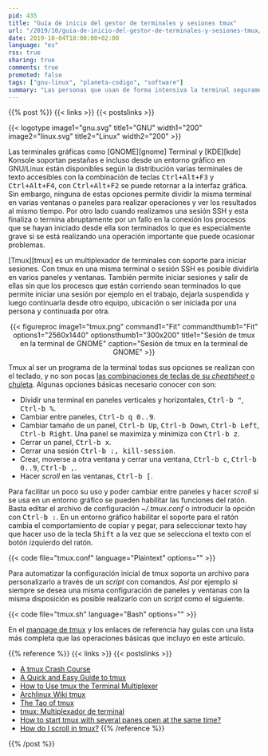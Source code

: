 ```yaml
---
pid: 435
title: "Guía de inicio del gestor de terminales y sesiones tmux"
url: "/2019/10/guia-de-inicio-del-gestor-de-terminales-y-sesiones-tmux/"
date: 2019-10-04T18:00:00+02:00
language: "es"
rss: true
sharing: true
comments: true
promoted: false
tags: ["gnu-linux", "planeta-codigo", "software"]
summary: "Las personas que usan de forma intensiva la terminal seguramente usando un mutiplexador de terminales como tmux su trabajo es facilitado. Tmux permite dividir una terminal en paneles, ventanas independiente y sesiones. Usando sus múltiples combinaciones de teclas se divide una terminal o una ventana de forma horizontal y vertical en paneles del tamaño que se desee pudiendo de esta forma visualizar al mismo tiempo varias terminales ubicadas en cada panel. También se puede crear una configuración para iniciar tmux con la misma disposición de paneles, ventanas y sesiones."
---
```


{{% post %}}
{{< links >}}
{{< postslinks >}}

{{< logotype image1="gnu.svg" title1="GNU" width1="200" image2="linux.svg" title2="Linux" width2="200" >}}

Las terminales gráficas como [GNOME][gnome] Terminal y [KDE][kde] Konsole soportan pestañas e incluso desde un entorno gráfico en GNU/Linux están disponibles según la distribución varias terminales de texto accesibles con la combinación de teclas <kbd>Ctrl+Alt+F3</kbd> y <kbd>Ctrl+Alt+F4</kbd>, con <kbd>Ctrl+Alt+F2</kbd> se puede retornar a la interfaz gráfica. Sin embargo, ninguna de estas opciones permite dividir la misma terminal en varias ventanas o paneles para realizar operaciones y ver los resultados al mismo tiempo. Por otro lado cuando realizamos una sesión SSH y esta finaliza o termina abruptamente por un fallo en la conexión los procesos que se hayan iniciado desde ella son terminados lo que es especialmente grave si se está realizando una operación importante que puede ocasionar problemas.

[Tmux][tmux] es un multiplexador de terminales con soporte para iniciar sesiones. Con tmux en una misma terminal o sesión SSH es posible dividirla en varios paneles y ventanas. También permite iniciar sesiones y salir de ellas sin que los procesos que están corriendo sean terminados lo que permite iniciar una sesión por ejemplo en el trabajo, dejarla suspendida y luego continuarla desde otro equipo, ubicación o ser iniciada por una persona y continuada por otra.

<div class="media" style="text-align: center;">
    {{< figureproc
        image1="tmux.png" command1="Fit" commandthumb1="Fit" options1="2560x1440" optionsthumb1="300x200" title1="Sesión de tmux en la terminal de GNOME"
        caption="Sesión de tmux en la terminal de GNOME" >}}
</div>

Tmux al ser un programa de la terminal todas sus opciones se realizan con el teclado, y no son pocas [las combinaciones de teclas de su _cheatsheet_ o chuleta](https://tmuxcheatsheet.com/). Algunas opciones básicas necesario conocer con son:

* Dividir una terminal en paneles verticales y horizontales, <kbd>Ctrl-b "</kbd>, <kbd>Ctrl-b %</kbd>.
* Cambiar entre paneles, <kbd>Ctrl-b q 0..9</kbd>.
* Cambiar tamaño de un panel, <kbd>Ctrl-b Up</kbd>, <kbd>Ctrl-b Down</kbd>, <kbd>Ctrl-b Left</kbd>, <kbd>Ctrl-b Right</kbd>. Una panel se maximiza y minimiza con <kbd>Ctrl-b z</kbd>.
* Cerrar un panel, <kbd>Ctrl-b x</kbd>.
* Cerrar una sesión <kbd>Ctrl-b :, kill-session</kbd>.
* Crear, moverse a otra ventana y cerrar una ventana, <kbd>Ctrl-b c</kbd>, <kbd>Ctrl-b 0..9</kbd>, <kbd>Ctrl-b ,</kbd>.
* Hacer _scroll_ en las ventanas, <kbd>Ctrl-b \[</kbd>.

Para facilitar un poco su uso y poder cambiar entre paneles y hacer _scroll_ si se usa en un entorno gráfico se pueden habilitar las funciones del ratón. Basta editar el archivo de configuración _~/.tmux.conf_ o introducir la opción con <kbd>Ctrl-b :</kbd>. En un entorno gráfico habilitar el soporte para el ratón cambia el comportamiento de copiar y pegar, para seleccionar texto hay que hacer uso de la tecla <kbd>Shift</kbd> a la vez que se selecciona el texto con el botón izquierdo del ratón.

{{< code file="tmux.conf" language="Plaintext" options="" >}}

Para automatizar la configuración inicial de tmux soporta un archivo para personalizarlo a través de un _script_ con comandos. Así por ejemplo si siempre se desea una misma configuración de paneles y ventanas con la misma disposición es posible realizarlo con un _script_ como el siguiente.

{{< code file="tmux.sh" language="Bash" options="" >}}

En el [manpage de tmux](http://man.openbsd.org/OpenBSD-current/man1/tmux.1) y los enlaces de referencia hay guías con una lista más completa que las operaciones básicas que incluyo en este artículo.

{{% reference %}}
{{< links >}}
{{< postslinks >}}
* [A tmux Crash Course](https://robots.thoughtbot.com/a-tmux-crash-course)
* [A Quick and Easy Guide to tmux](http://www.hamvocke.com/blog/a-quick-and-easy-guide-to-tmux/)
* [How to Use tmux the Terminal Multiplexer](https://www.linode.com/docs/networking/ssh/persistent-terminal-sessions-with-tmux/)
* [Archlinux Wiki tmux](https://wiki.archlinux.org/index.php/Tmux)
* [The Tao of tmux](https://leanpub.com/the-tao-of-tmux/read)
* [tmux: Multiplexador de terminal](http://www.sromero.org/wiki/linux/aplicaciones/tmux)
* [How to start tmux with several panes open at the same time?](https://askubuntu.com/questions/830484/how-to-start-tmux-with-several-panes-open-at-the-same-time)
* [How do I scroll in tmux?](https://superuser.com/questions/209437/how-do-i-scroll-in-tmux#209608)
{{% /reference %}}

{{% /post %}}

